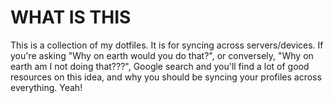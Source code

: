 WHAT IS THIS
============

This is a collection of my dotfiles. It is for syncing across servers/devices. If you're asking "Why on earth would you do that?", or conversely, "Why on earth am I not doing that???", Google search and you'll find a lot of good resources on this idea, and why you should be syncing your profiles across everything. Yeah!
